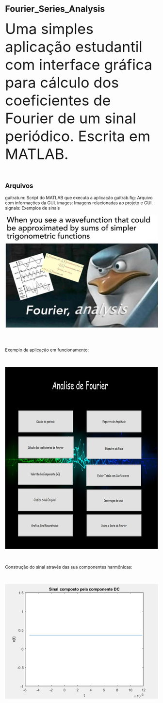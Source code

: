 # Fourier_Series_Analysis

<font size="115">Uma simples aplicação estudantil com interface gráfica para cálculo dos coeficientes de Fourier de um sinal periódico.
Escrita em MATLAB.</font>
<br />
<br />
<br />

## Arquivos

guitrab.m: Script do MATLAB que executa a aplicação
guitrab.fig: Arquivo com informações da GUI.
images: Imagens relacionadas ao projeto e GUI.
signals: Exemplos de sinais

<p align="center"> <img src="https://github.com/CAMonteiroFH/fourier_series_analysis/blob/main/images/analysis.jpg"/ width="600" height=auto></p>
<br />
<br />

Exemplo da aplicação em funcionamento:
<br />
<br />
<br />

<p align="center"> <img src="https://github.com/CAMonteiroFH/fourier_series_analysis/blob/main/images/ui.png" width="800" height="600"/></p>

<br />
<br />
Construção do sinal através das sua componentes harmônicas:

<br />
<br />
<br />
<p align="center"> <img src="https://github.com/CAMonteiroFH/fourier_series_analysis/blob/main/images/example.gif"/></p>





